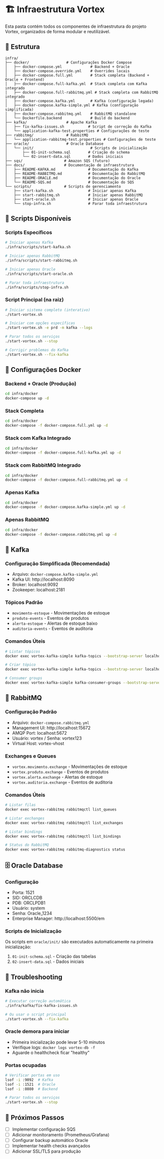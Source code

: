 # 🏗️ Infraestrutura Vortex

Esta pasta contém todos os componentes de infraestrutura do projeto Vortex, organizados de forma modular e reutilizável.

## 📁 Estrutura

```
infra/
├── docker/                 # Configurações Docker Compose
│   ├── docker-compose.yml             # Backend + Oracle
│   ├── docker-compose.override.yml    # Overrides locais
│   ├── docker-compose.full.yml        # Stack completa (Backend + Oracle + Frontend)
│   ├── docker-compose.full-kafka.yml  # Stack completa com Kafka integrado
│   ├── docker-compose.full-rabbitmq.yml # Stack completa com RabbitMQ integrado
│   ├── docker-compose.kafka.yml       # Kafka (configuração legada)
│   ├── docker-compose.kafka-simple.yml # Kafka (configuração simplificada)
│   ├── docker-compose.rabbitmq.yml    # RabbitMQ standalone
│   └── Dockerfile.backend             # Build do backend
├── kafka/                  # Apache Kafka
│   ├── fix-kafka-issues.sh           # Script de correção do Kafka
│   └── application-kafka-test.properties # Configurações de teste
├── rabbitmq/               # RabbitMQ
│   └── application-rabbitmq-test.properties # Configurações de teste
├── oracle/                 # Oracle Database
│   └── init/                          # Scripts de inicialização
│       ├── 01-init-schema.sql        # Criação do schema
│       └── 02-insert-data.sql        # Dados iniciais
├── sqs/                   # Amazon SQS (futuro)
├── docs/                  # Documentação de infraestrutura
│   ├── README-KAFKA.md               # Documentação do Kafka
│   ├── README-RABBITMQ.md            # Documentação do RabbitMQ
│   ├── README-ORACLE.md              # Documentação do Oracle
│   └── README-SQS.md                 # Documentação do SQS
└── scripts/               # Scripts de gerenciamento
    ├── start-kafka.sh                # Iniciar apenas Kafka
    ├── start-rabbitmq.sh             # Iniciar apenas RabbitMQ
    ├── start-oracle.sh               # Iniciar apenas Oracle
    └── stop-infra.sh                 # Parar toda infraestrutura
```

## 🚀 Scripts Disponíveis

### Scripts Específicos

```bash
# Iniciar apenas Kafka
./infra/scripts/start-kafka.sh

# Iniciar apenas RabbitMQ
./infra/scripts/start-rabbitmq.sh

# Iniciar apenas Oracle
./infra/scripts/start-oracle.sh

# Parar toda infraestrutura
./infra/scripts/stop-infra.sh
```

### Script Principal (na raiz)

```bash
# Iniciar sistema completo (interativo)
./start-vortex.sh

# Iniciar com opções específicas
./start-vortex.sh -e prd -m kafka --logs

# Parar todos os serviços
./start-vortex.sh --stop

# Corrigir problemas do Kafka
./start-vortex.sh --fix-kafka
```

## 🐳 Configurações Docker

### Backend + Oracle (Produção)
```bash
cd infra/docker
docker-compose up -d
```

### Stack Completa
```bash
cd infra/docker
docker-compose -f docker-compose.full.yml up -d
```

### Stack com Kafka Integrado
```bash
cd infra/docker
docker-compose -f docker-compose.full-kafka.yml up -d
```

### Stack com RabbitMQ Integrado
```bash
cd infra/docker
docker-compose -f docker-compose.full-rabbitmq.yml up -d
```

### Apenas Kafka
```bash
cd infra/docker
docker-compose -f docker-compose.kafka-simple.yml up -d
```

### Apenas RabbitMQ
```bash
cd infra/docker
docker-compose -f docker-compose.rabbitmq.yml up -d
```

## 📨 Kafka

### Configuração Simplificada (Recomendada)
- Arquivo: `docker-compose.kafka-simple.yml`
- Kafka UI: http://localhost:8090
- Broker: localhost:9092
- Zookeeper: localhost:2181

### Tópicos Padrão
- `movimento-estoque` - Movimentações de estoque
- `produto-events` - Eventos de produtos
- `alerta-estoque` - Alertas de estoque baixo
- `auditoria-events` - Eventos de auditoria

### Comandos Úteis
```bash
# Listar tópicos
docker exec vortex-kafka-simple kafka-topics --bootstrap-server localhost:9092 --list

# Criar tópico
docker exec vortex-kafka-simple kafka-topics --bootstrap-server localhost:9092 --create --topic meu-topico --partitions 3 --replication-factor 1

# Consumer groups
docker exec vortex-kafka-simple kafka-consumer-groups --bootstrap-server localhost:9092 --list
```

## 🐰 RabbitMQ

### Configuração Padrão
- Arquivo: `docker-compose.rabbitmq.yml`
- Management UI: http://localhost:15672
- AMQP Port: localhost:5672
- Usuário: vortex / Senha: vortex123
- Virtual Host: vortex-vhost

### Exchanges e Queues
- `vortex.movimento.exchange` - Movimentações de estoque
- `vortex.produto.exchange` - Eventos de produtos
- `vortex.alerta.exchange` - Alertas de estoque
- `vortex.auditoria.exchange` - Eventos de auditoria

### Comandos Úteis
```bash
# Listar filas
docker exec vortex-rabbitmq rabbitmqctl list_queues

# Listar exchanges
docker exec vortex-rabbitmq rabbitmqctl list_exchanges

# Listar bindings
docker exec vortex-rabbitmq rabbitmqctl list_bindings

# Status do RabbitMQ
docker exec vortex-rabbitmq rabbitmq-diagnostics status
```

## 🗄️ Oracle Database

### Configuração
- Porta: 1521
- SID: ORCLCDB
- PDB: ORCLPDB1
- Usuário: system
- Senha: Oracle_1234
- Enterprise Manager: http://localhost:5500/em

### Scripts de Inicialização
Os scripts em `oracle/init/` são executados automaticamente na primeira inicialização:
1. `01-init-schema.sql` - Criação das tabelas
2. `02-insert-data.sql` - Dados iniciais

## 🔧 Troubleshooting

### Kafka não inicia
```bash
# Executar correção automática
./infra/kafka/fix-kafka-issues.sh

# Ou usar o script principal
./start-vortex.sh --fix-kafka
```

### Oracle demora para iniciar
- Primeira inicialização pode levar 5-10 minutos
- Verifique logs: `docker logs vortex-db -f`
- Aguarde o healthcheck ficar "healthy"

### Portas ocupadas
```bash
# Verificar portas em uso
lsof -i :9092  # Kafka
lsof -i :1521  # Oracle
lsof -i :8080  # Backend

# Parar todos os serviços
./start-vortex.sh --stop
```

## 🎯 Próximos Passos

- [ ] Implementar configuração SQS
- [ ] Adicionar monitoramento (Prometheus/Grafana)
- [ ] Configurar backup automático Oracle
- [ ] Implementar health checks avançados
- [ ] Adicionar SSL/TLS para produção 